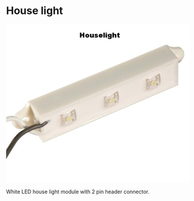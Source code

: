 # House light

![photo](houselight.jpg)

White LED house light module with 2 pin header connector.


